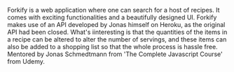 Forkify is a web application where one can search for a host of recipes. It comes with exciting functionalities and a beautifully designed UI. Forkify makes use of an API developed by Jonas himself on Heroku, as the original API had been closed. What's iinteresting is that the quantities of the items in a recipe can be altered to alter the number of servings, and these items can also be added to a shopping list so that the whole process is hassle free. Mentored by Jonas Schmedtmann from 'The Complete Javascript Course' from Udemy.
